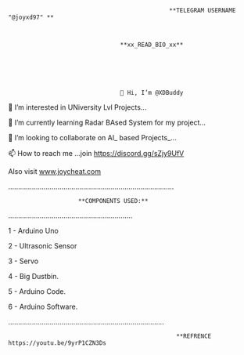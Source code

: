                                                   **TELEGRAM USERNAME "@joyxd97" **



                                    **xx_READ_BIO_xx**
                                    
                                    
                                    
                                    
                                    
                                    
                                    👋 Hi, I’m @XDBuddy

👀 I’m interested in UNiversity Lvl Projects...

🌱 I’m currently learning Radar BAsed System for my project...

💞️ I’m looking to collaborate on AI_ based Projects_...

📫 How to reach me ...join https://discord.gg/sZjy9UfV

Also visit www.joycheat.com

....................................................................................



                        **COMPONENTS USED:**
...............................................................

 
1 - Arduino Uno 

2 - Ultrasonic Sensor 

3 - Servo

4 - Big Dustbin.

5 - Arduino Code.

6 - Arduino Software.

...............................................................................


                                                    **REFRENCE https://youtu.be/9yrP1CZN3Ds
                                                    
                                                    
                                                    

